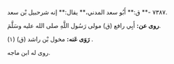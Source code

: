 ٧٣٨٧ -** ق:** أَبُو سعد المدني،** يقال:** إنه شرحبيل بْن سعد.

**روى عن:** أَبِي رافع (ق) مولى رَسُول اللَّهِ صلى الله عليه وسَلَّمَ.

**رَوَى عَنه:** مخول بْن راشد (ق) (١) .

روى له ابن ماجه.